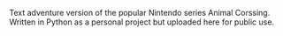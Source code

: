 Text adventure version of the popular Nintendo series Animal Corssing. Written in Python as a personal project but uploaded here for public use.
